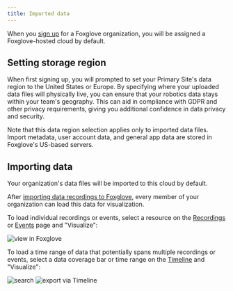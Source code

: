 ```yaml
---
title: Imported data
---
```


When you [sign up](https://console.foxglove.dev/signup) for a Foxglove organization, you will be assigned a Foxglove-hosted cloud by default.

## Setting storage region

When first signing up, you will prompted to set your Primary Site's data region to the United States or Europe. By specifying where your uploaded data files will physically live, you can ensure that your robotics data stays within your team's geography. This can aid in compliance with GDPR and other privacy requirements, giving you additional confidence in data privacy and security.

Note that this data region selection applies only to imported data files. Import metadata, user account data, and general app data are stored in Foxglove's US-based servers.

## Importing data

Your organization's data files will be imported to this cloud by default.

After [importing data recordings to Foxglove](TBD), every member of your organization can load this data for visualization.

To load individual recordings or events, select a resource on the [Recordings](https://console.foxglove.dev/recordings) or [Events](https://console.foxglove.dev/events) page and "Visualize":

![view in Foxglove](/img/docs/data-platform/view-in-studio.webp)

To load a time range of data that potentially spans multiple recordings or events, select a data coverage bar or time range on the [Timeline](https://console.foxglove.dev/timeline) and "Visualize":

![search](/img/docs/data-platform/search.webp)
![export via Timeline](/img/docs/data-platform/timeline-export.webp)
